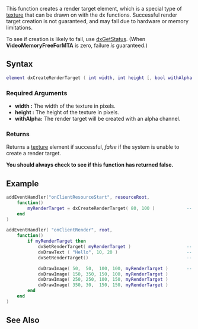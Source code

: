 This function creates a render target element, which is a special type of [texture](/docs/texture.md "wikilink") that can be drawn on with the dx functions. Successful render target creation is not guaranteed, and may fail due to hardware or memory limitations.

To see if creation is likely to fail, use [dxGetStatus](/docs/dxGetStatus.md "wikilink"). (When **VideoMemoryFreeForMTA** is zero, failure *is* guaranteed.)

Syntax
------

``` lua
element dxCreateRenderTarget ( int width, int height [, bool withAlpha = false ] )
```

### Required Arguments

-   **width :** The width of the texture in pixels.
-   **height :** The height of the texture in pixels.
-   **withAlpha:** The render target will be created with an alpha channel.

### Returns

Returns a [texture](/docs/texture.md "wikilink") element if successful, *false* if the system is unable to create a render target.

**You should always check to see if this function has returned false.**

Example
-------

``` lua
addEventHandler("onClientResourceStart", resourceRoot,
    function()
        myRenderTarget = dxCreateRenderTarget( 80, 100 )            -- Create a render target texture which is 80 x 100 pixels
    end
)

addEventHandler( "onClientRender", root,
    function()
        if myRenderTarget then
            dxSetRenderTarget( myRenderTarget )                     -- Start drawing on myRenderTarget
            dxDrawText ( "Hello", 10, 20 )                          -- Draw a message
            dxSetRenderTarget()                                     -- Stop drawing on myRenderTarget

            dxDrawImage( 50,  50,  100, 100, myRenderTarget )       -- Now use myRenderTarget as a material and draw it lots of times
            dxDrawImage( 150, 350, 150, 100, myRenderTarget )
            dxDrawImage( 250, 250, 100, 150, myRenderTarget )
            dxDrawImage( 350, 30,  150, 150, myRenderTarget )
        end
    end
)
```

See Also
--------
